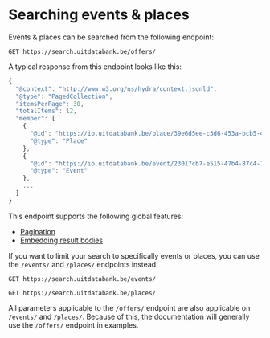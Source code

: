 ---
---

# Searching events & places

Events & places can be searched from the following endpoint:

```
GET https://search.uitdatabank.be/offers/
```

A typical response from this endpoint looks like this:

```js
{
  "@context": "http://www.w3.org/ns/hydra/context.jsonld",
  "@type": "PagedCollection",
  "itemsPerPage": 30,
  "totalItems": 12,
  "member": [
    {
      "@id": "https://io.uitdatabank.be/place/39e6d5ee-c3d6-453a-bcb5-4e6e0eaf7054",
      "@type": "Place"
    },
    {
      "@id": "https://io.uitdatabank.be/event/23017cb7-e515-47b4-87c4-780735acc942",
      "@type": "Event"
    },
    ...
  ]
}
```

This endpoint supports the following global features:

* [Pagination](../../getting_started/pagination)
* [Embedding result bodies](../../getting_started/embedding-full-result-bodies)

If you want to limit your search to specifically events or places, you can use the `/events/` and `/places/` endpoints instead:

```
GET https://search.uitdatabank.be/events/
```

```
GET https://search.uitdatabank.be/places/
```

All parameters applicable to the `/offers/` endpoint are also applicable on `/events/` and `/places/`. Because of this, the documentation will generally use the `/offers/` endpoint in examples.
